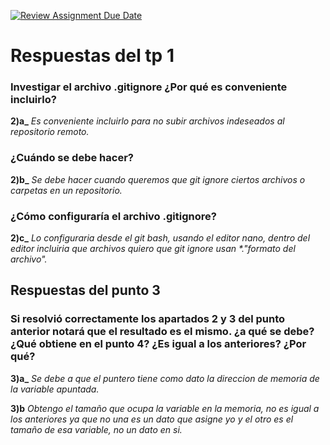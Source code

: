
[![Review Assignment Due Date](https://classroom.github.com/assets/deadline-readme-button-22041afd0340ce965d47ae6ef1cefeee28c7c493a6346c4f15d667ab976d596c.svg)](https://classroom.github.com/a/kl-E8VQf)
# Respuestas del tp 1

### Investigar el archivo .gitignore ¿Por qué es conveniente incluirlo?

**2)a_** _Es conveniente incluirlo para no subir archivos indeseados al repositorio remoto._

### ¿Cuándo se debe hacer?

**2)b_** _Se debe hacer cuando queremos que git ignore ciertos archivos o carpetas en un repositorio._

### ¿Cómo configuraría el archivo .gitignore?

**2)c_** _Lo configuraria desde el git bash, usando el editor nano, dentro del editor incluiria que archivos quiero que git ignore usan *."formato del archivo"._

## Respuestas del punto 3

### Si resolvió correctamente los apartados 2 y 3 del punto anterior notará que el resultado es el mismo. ¿a qué se debe? ¿Qué obtiene en el punto 4? ¿Es igual a los anteriores? ¿Por qué?

**3)a_** _Se debe a que el puntero tiene como dato la direccion de memoria de la variable apuntada._

**3)b** _Obtengo el tamaño que ocupa la variable en la memoria, no es igual a los anteriores ya que no una es un dato que asigne yo y el otro es el tamaño de esa variable, no un dato en si._

